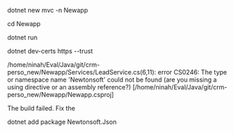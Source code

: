 dotnet new mvc -n Newapp

cd Newapp

dotnet run 

dotnet dev-certs https --trust


/home/ninah/Eval/Java/git/crm-perso_new/Newapp/Services/LeadService.cs(6,11): error CS0246: The type or namespace name 'Newtonsoft' could not be found (are you missing a using directive or an assembly reference?) [/home/ninah/Eval/Java/git/crm-perso_new/Newapp/Newapp.csproj]

The build failed. Fix the 

dotnet add package Newtonsoft.Json
